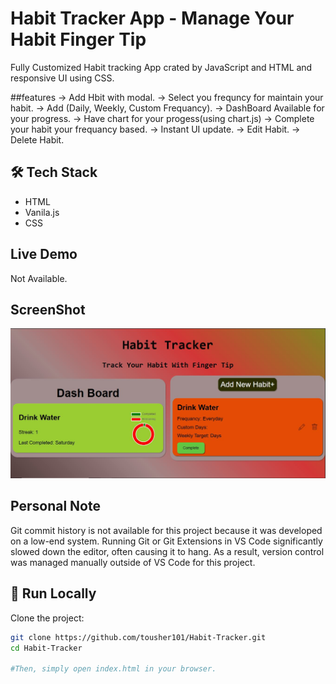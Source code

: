 # Habit Tracker App - Manage Your Habit Finger Tip
Fully Customized Habit tracking App crated by JavaScript and HTML and responsive UI using CSS.

##features
-> Add Hbit with modal.
-> Select you frequncy for maintain your habit.
-> Add (Daily, Weekly, Custom Frequancy).
-> DashBoard Available for your progress.
-> Have chart for your progess(using chart.js)
-> Complete your habit your frequancy based.
-> Instant UI update.
-> Edit Habit.
-> Delete Habit.


## 🛠 Tech Stack

- HTML
- Vanila.js
- CSS

## Live Demo
Not Available.

## ScreenShot
![Task Managent App](./assets/1.JPG)


## Personal Note
Git commit history is not available for this project because it was developed on a low-end system.
Running Git or Git Extensions in VS Code significantly slowed down the editor, often causing it to hang.
As a result, version control was managed manually outside of VS Code for this project.


## 🚀 Run Locally

Clone the project:

```bash
git clone https://github.com/tousher101/Habit-Tracker.git
cd Habit-Tracker

#Then, simply open index.html in your browser.







